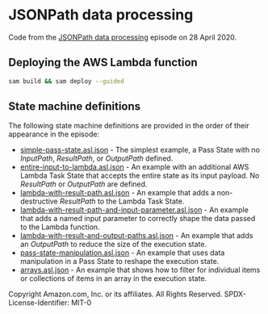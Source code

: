 # JSONPath data processing

Code from the [JSONPath data processing][jsonpath] episode on 28 April 2020.

## Deploying the AWS Lambda function

```bash
sam build && sam deploy --guided
```

## State machine definitions

The following state machine definitions are provided in the order of their appearance in the episode:

* [simple-pass-state.asl.json](state-machines/simple-pass-state.asl.json) - The simplest example, a Pass State with no _InputPath_, _ResultPath_, or _OutputPath_ defined.
* [entire-input-to-lambda.asl.json](state-machines/entire-input-to-lambda.asl.json) - An example with an additional AWS Lambda Task State that accepts the entire state as its input payload. No _ResultPath_ or _OutputPath_ are defined.
* [lambda-with-result-path.asl.json](state-machines/lambda-with-result-path.asl.json) - An example that adds a non-destructive _ResultPath_ to the Lambda Task State.
* [lambda-with-result-path-and-input-parameter.asl.json](state-machines/lambda-with-result-path-and-input-parameter.asl.json) - An example that adds a named input parameter to correctly shape the data passed to the Lambda function.
* [lambda-with-result-and-output-paths.asl.json](state-machines/lambda-with-result-and-output-paths.asl.json) - An example that adds an _OutputPath_ to reduce the size of the execution state.
* [pass-state-manipulation.asl.json](state-machines/pass-state-manipulation.asl.json) - An example that uses data manipulation in a Pass State to reshape the execution state.
* [arrays.asl.json](state-machines/arrays.asl.json) - An example that shows how to filter for individual items or collections of items in an array in the execution state.

[jsonpath]: https://www.youtube.com/watch?v=QpZ6IdKvOdw

Copyright Amazon.com, Inc. or its affiliates. All Rights Reserved.
SPDX-License-Identifier: MIT-0
